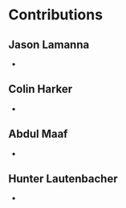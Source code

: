 # Contributions

## Jason Lamanna
- 
	
## Colin Harker
-  
	
## Abdul Maaf
- 
		
## Hunter Lautenbacher
- 


